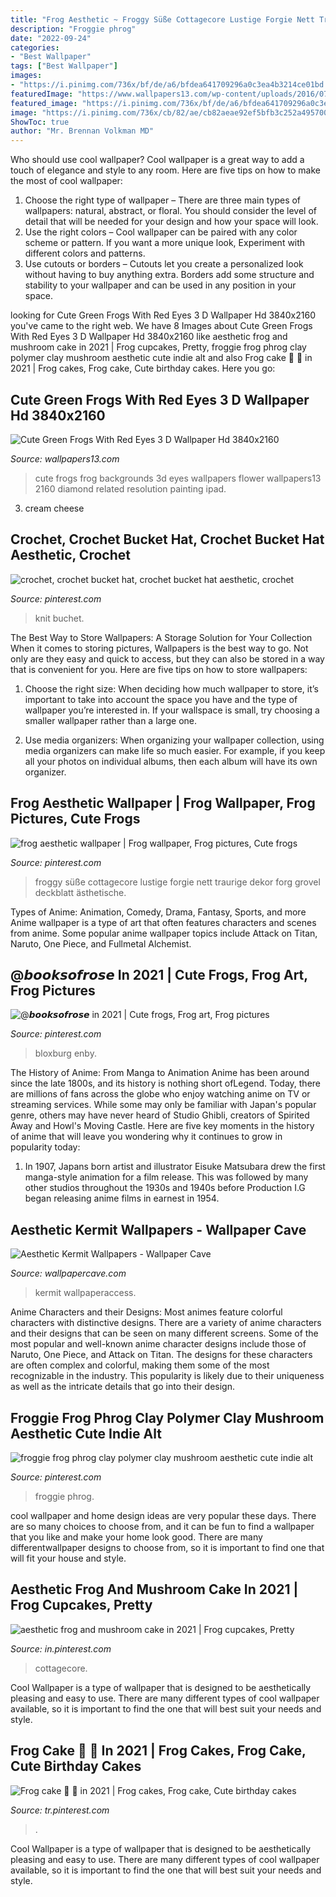 ```yaml
---
title: "Frog Aesthetic ~ Froggy Süße Cottagecore Lustige Forgie Nett Traurige Dekor Forg Grovel Deckblatt ästhetische"
description: "Froggie phrog"
date: "2022-09-24"
categories:
- "Best Wallpaper"
tags: ["Best Wallpaper"]
images:
- "https://i.pinimg.com/736x/bf/de/a6/bfdea641709296a0c3ea4b3214ce01bd.jpg"
featuredImage: "https://www.wallpapers13.com/wp-content/uploads/2016/07/Cute-green-frogs-with-red-eyes-3-d-Wallpaper-HD-3840x2160.jpg"
featured_image: "https://i.pinimg.com/736x/bf/de/a6/bfdea641709296a0c3ea4b3214ce01bd.jpg"
image: "https://i.pinimg.com/736x/cb/82/ae/cb82aeae92ef5bfb3c252a49570047b1.jpg"
ShowToc: true
author: "Mr. Brennan Volkman MD"
---
```



Who should use cool wallpaper?
Cool wallpaper is a great way to add a touch of elegance and style to any room. Here are five tips on how to make the most of cool wallpaper: 
1) Choose the right type of wallpaper – There are three main types of wallpapers: natural, abstract, or floral. You should consider the level of detail that will be needed for your design and how your space will look. 
2) Use the right colors – Cool wallpaper can be paired with any color scheme or pattern. If you want a more unique look, Experiment with different colors and patterns. 
3) Use cutouts or borders – Cutouts let you create a personalized look without having to buy anything extra. Borders add some structure and stability to your wallpaper and can be used in any position in your space.

	

		
looking for Cute Green Frogs With Red Eyes 3 D Wallpaper Hd 3840x2160 you've came to the right web. We have 8 Images about Cute Green Frogs With Red Eyes 3 D Wallpaper Hd 3840x2160 like aesthetic frog and mushroom cake in 2021 | Frog cupcakes, Pretty, froggie frog phrog clay polymer clay mushroom aesthetic cute indie alt and also Frog cake 🎂 🐸 in 2021 | Frog cakes, Frog cake, Cute birthday cakes. Here you go:
		
    
## Cute Green Frogs With Red Eyes 3 D Wallpaper Hd 3840x2160

<img loading=lazy src="https://www.wallpapers13.com/wp-content/uploads/2016/07/Cute-green-frogs-with-red-eyes-3-d-Wallpaper-HD-3840x2160.jpg" onerror="this.onerror=null;this.src='https://tse4.mm.bing.net/th?id=OIP.cnH8Svcf2fTsISobVGCeHwHaEK&amp;pid=15.1';" alt="Cute Green Frogs With Red Eyes 3 D Wallpaper Hd 3840x2160">

_Source: wallpapers13.com_

>cute frogs frog backgrounds 3d eyes wallpapers flower wallpapers13 2160 diamond related resolution painting ipad. 

	

3. cream cheese 

    
## Crochet, Crochet Bucket Hat, Crochet Bucket Hat Aesthetic, Crochet

<img loading=lazy src="https://i.pinimg.com/736x/bb/48/4b/bb484bf733046106730c85f0d93cd624.jpg" onerror="this.onerror=null;this.src='https://tse4.mm.bing.net/th?id=OIP.1EpNvTNe12i2ntqETCYyxAHaNK&amp;pid=15.1';" alt="crochet, crochet bucket hat, crochet bucket hat aesthetic, crochet">

_Source: pinterest.com_

>knit buchet. 

	

The Best Way to Store Wallpapers: A Storage Solution for Your Collection
When it comes to storing pictures, Wallpapers is the best way to go. Not only are they easy and quick to access, but they can also be stored in a way that is convenient for you. Here are five tips on how to store wallpapers:
1) Choose the right size: When deciding how much wallpaper to store, it’s important to take into account the space you have and the type of wallpaper you’re interested in. If your wallspace is small, try choosing a smaller wallpaper rather than a large one.

2) Use media organizers: When organizing your wallpaper collection, using media organizers can make life so much easier. For example, if you keep all your photos on individual albums, then each album will have its own organizer.

    
## Frog Aesthetic Wallpaper | Frog Wallpaper, Frog Pictures, Cute Frogs

<img loading=lazy src="https://i.pinimg.com/736x/da/d1/6d/dad16d1cf87e3ea130742b211a4090c8.jpg" onerror="this.onerror=null;this.src='https://tse4.mm.bing.net/th?id=OIP.--JVKvbXjqFx28Ost-tsUgHaNJ&amp;pid=15.1';" alt="frog aesthetic wallpaper | Frog wallpaper, Frog pictures, Cute frogs">

_Source: pinterest.com_

>froggy süße cottagecore lustige forgie nett traurige dekor forg grovel deckblatt ästhetische. 

	

Types of Anime: Animation, Comedy, Drama, Fantasy, Sports, and more
Anime wallpaper is a type of art that often features characters and scenes from anime. Some popular anime wallpaper topics include Attack on Titan, Naruto, One Piece, and Fullmetal Alchemist.

    
## @𝙗𝙤𝙤𝙠𝙨𝙤𝙛𝙧𝙤𝙨𝙚 In 2021 | Cute Frogs, Frog Art, Frog Pictures

<img loading=lazy src="https://i.pinimg.com/736x/cb/82/ae/cb82aeae92ef5bfb3c252a49570047b1.jpg" onerror="this.onerror=null;this.src='https://tse4.mm.bing.net/th?id=OIP.d6KH_9e7Rxv2-E3oafQjyQHaIk&amp;pid=15.1';" alt="@𝙗𝙤𝙤𝙠𝙨𝙤𝙛𝙧𝙤𝙨𝙚 in 2021 | Cute frogs, Frog art, Frog pictures">

_Source: pinterest.com_

>bloxburg enby. 

	

The History of Anime: From Manga to Animation
Anime has been around since the late 1800s, and its history is nothing short ofLegend. Today, there are millions of fans across the globe who enjoy watching anime on TV or streaming services. While some may only be familiar with Japan's popular genre, others may have never heard of Studio Ghibli, creators of Spirited Away and Howl's Moving Castle. Here are five key moments in the history of anime that will leave you wondering why it continues to grow in popularity today:
1) In 1907, Japans born artist and illustrator Eisuke Matsubara drew the first manga-style animation for a film release. This was followed by many other studios throughout the 1930s and 1940s before Production I.G began releasing anime films in earnest in 1954.

    
## Aesthetic Kermit Wallpapers - Wallpaper Cave

<img loading=lazy src="https://wallpapercave.com/wp/wp8789771.jpg" onerror="this.onerror=null;this.src='https://tse4.mm.bing.net/th?id=OIP.AZX0r2DwB-_5sXrmFEGY3wHaNK&amp;pid=15.1';" alt="Aesthetic Kermit Wallpapers - Wallpaper Cave">

_Source: wallpapercave.com_

>kermit wallpaperaccess. 

	

Anime Characters and their Designs: Most animes feature colorful characters with distinctive designs.
There are a variety of anime characters and their designs that can be seen on many different screens. Some of the most popular and well-known anime character designs include those of Naruto, One Piece, and Attack on Titan. The designs for these characters are often complex and colorful, making them some of the most recognizable in the industry. This popularity is likely due to their uniqueness as well as the intricate details that go into their design.

    
## Froggie Frog Phrog Clay Polymer Clay Mushroom Aesthetic Cute Indie Alt

<img loading=lazy src="https://i.pinimg.com/736x/23/ba/06/23ba065e808fccd792aba0682bd86a98.jpg" onerror="this.onerror=null;this.src='https://tse4.mm.bing.net/th?id=OIP.AuB4uf65XEsxksGs5-ixBwHaNz&amp;pid=15.1';" alt="froggie frog phrog clay polymer clay mushroom aesthetic cute indie alt">

_Source: pinterest.com_

>froggie phrog. 

	

cool wallpaper and home design ideas are very popular these days. There are so many choices to choose from, and it can be fun to find a wallpaper that you like and make your home look good. There are many differentwallpaper designs to choose from, so it is important to find one that will fit your house and style.

    
## Aesthetic Frog And Mushroom Cake In 2021 | Frog Cupcakes, Pretty

<img loading=lazy src="https://i.pinimg.com/736x/bf/de/a6/bfdea641709296a0c3ea4b3214ce01bd.jpg" onerror="this.onerror=null;this.src='https://tse2.mm.bing.net/th?id=OIP.jJlLqJNXv2-_XPvZNX4OAQHaHR&amp;pid=15.1';" alt="aesthetic frog and mushroom cake in 2021 | Frog cupcakes, Pretty">

_Source: in.pinterest.com_

>cottagecore. 

	

Cool Wallpaper is a type of wallpaper that is designed to be aesthetically pleasing and easy to use. There are many different types of cool wallpaper available, so it is important to find the one that will best suit your needs and style.

    
## Frog Cake 🎂 🐸 In 2021 | Frog Cakes, Frog Cake, Cute Birthday Cakes

<img loading=lazy src="https://i.pinimg.com/736x/cb/96/f0/cb96f01a3b9cfb78dcd6fc0a4aa06e02.jpg" onerror="this.onerror=null;this.src='https://tse2.mm.bing.net/th?id=OIP.kBI7np2DJ5r46IK2RIn7_gHaJ3&amp;pid=15.1';" alt="Frog cake 🎂 🐸 in 2021 | Frog cakes, Frog cake, Cute birthday cakes">

_Source: tr.pinterest.com_

>. 

	

Cool Wallpaper is a type of wallpaper that is designed to be aesthetically pleasing and easy to use. There are many different types of cool wallpaper available, so it is important to find the one that will best suit your needs and style.

